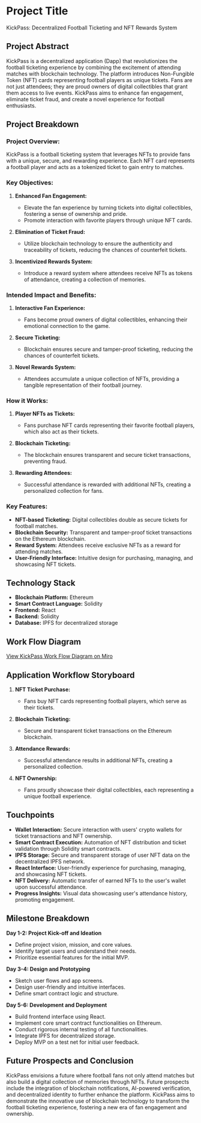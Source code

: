 # Project Title
KickPass: Decentralized Football Ticketing and NFT Rewards System

## Project Abstract
KickPass is a decentralized application (Dapp) that revolutionizes the football ticketing experience by combining the excitement of attending matches with blockchain technology. The platform introduces Non-Fungible Token (NFT) cards representing football players as unique tickets. Fans are not just attendees; they are proud owners of digital collectibles that grant them access to live events. KickPass aims to enhance fan engagement, eliminate ticket fraud, and create a novel experience for football enthusiasts.

## Project Breakdown
### Project Overview:
KickPass is a football ticketing system that leverages NFTs to provide fans with a unique, secure, and rewarding experience. Each NFT card represents a football player and acts as a tokenized ticket to gain entry to matches.

### Key Objectives:
1. **Enhanced Fan Engagement:**
   - Elevate the fan experience by turning tickets into digital collectibles, fostering a sense of ownership and pride.
   - Promote interaction with favorite players through unique NFT cards.

2. **Elimination of Ticket Fraud:**
   - Utilize blockchain technology to ensure the authenticity and traceability of tickets, reducing the chances of counterfeit tickets.

3. **Incentivized Rewards System:**
   - Introduce a reward system where attendees receive NFTs as tokens of attendance, creating a collection of memories.

### Intended Impact and Benefits:
1. **Interactive Fan Experience:**
   - Fans become proud owners of digital collectibles, enhancing their emotional connection to the game.

2. **Secure Ticketing:**
   - Blockchain ensures secure and tamper-proof ticketing, reducing the chances of counterfeit tickets.

3. **Novel Rewards System:**
   - Attendees accumulate a unique collection of NFTs, providing a tangible representation of their football journey.

### How it Works:
1. **Player NFTs as Tickets:**
   - Fans purchase NFT cards representing their favorite football players, which also act as their tickets.

2. **Blockchain Ticketing:**
   - The blockchain ensures transparent and secure ticket transactions, preventing fraud.

3. **Rewarding Attendees:**
   - Successful attendance is rewarded with additional NFTs, creating a personalized collection for fans.

### Key Features:
- **NFT-based Ticketing:** Digital collectibles double as secure tickets for football matches.
- **Blockchain Security:** Transparent and tamper-proof ticket transactions on the Ethereum blockchain.
- **Reward System:** Attendees receive exclusive NFTs as a reward for attending matches.
- **User-Friendly Interface:** Intuitive design for purchasing, managing, and showcasing NFT tickets.

## Technology Stack
- **Blockchain Platform:** Ethereum
- **Smart Contract Language:** Solidity
- **Frontend:** React
- **Backend:** Solidity
- **Database:** IPFS for decentralized storage

## Work Flow Diagram
[View KickPass Work Flow Diagram on Miro](https://miro.com/app/board/uXjVN21hXsA=/?share_link_id=320779996098)

## Application Workflow Storyboard
1. **NFT Ticket Purchase:**
   - Fans buy NFT cards representing football players, which serve as their tickets.

2. **Blockchain Ticketing:**
   - Secure and transparent ticket transactions on the Ethereum blockchain.

3. **Attendance Rewards:**
   - Successful attendance results in additional NFTs, creating a personalized collection.

4. **NFT Ownership:**
   - Fans proudly showcase their digital collectibles, each representing a unique football experience.

## Touchpoints
- **Wallet Interaction:** Secure interaction with users' crypto wallets for ticket transactions and NFT ownership.
- **Smart Contract Execution:** Automation of NFT distribution and ticket validation through Solidity smart contracts.
- **IPFS Storage:** Secure and transparent storage of user NFT data on the decentralized IPFS network.
- **React Interface:** User-friendly experience for purchasing, managing, and showcasing NFT tickets.
- **NFT Delivery:** Automatic transfer of earned NFTs to the user's wallet upon successful attendance.
- **Progress Insights:** Visual data showcasing user's attendance history, promoting engagement.

## Milestone Breakdown
**Day 1-2: Project Kick-off and Ideation**
- Define project vision, mission, and core values.
- Identify target users and understand their needs.
- Prioritize essential features for the initial MVP.

**Day 3-4: Design and Prototyping**
- Sketch user flows and app screens.
- Design user-friendly and intuitive interfaces.
- Define smart contract logic and structure.

**Day 5-6: Development and Deployment**
- Build frontend interface using React.
- Implement core smart contract functionalities on Ethereum.
- Conduct rigorous internal testing of all functionalities.
- Integrate IPFS for decentralized storage.
- Deploy MVP on a test net for initial user feedback.



## Future Prospects and Conclusion
KickPass envisions a future where football fans not only attend matches but also build a digital collection of memories through NFTs. Future prospects include the integration of blockchain notifications, AI-powered verification, and decentralized identity to further enhance the platform. KickPass aims to demonstrate the innovative use of blockchain technology to transform the football ticketing experience, fostering a new era of fan engagement and ownership.
